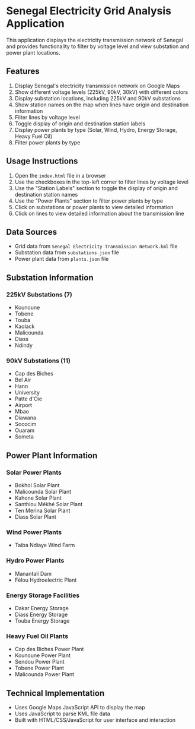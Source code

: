 # Senegal Electricity Grid Analysis Application

This application displays the electricity transmission network of Senegal and provides functionality to filter by voltage level and view substation and power plant locations.

## Features

1. Display Senegal's electricity transmission network on Google Maps
2. Show different voltage levels (225kV, 90kV, 30kV) with different colors
3. Display substation locations, including 225kV and 90kV substations
4. Show station names on the map when lines have origin and destination information
5. Filter lines by voltage level
6. Toggle display of origin and destination station labels
7. Display power plants by type (Solar, Wind, Hydro, Energy Storage, Heavy Fuel Oil)
8. Filter power plants by type

## Usage Instructions

1. Open the `index.html` file in a browser
2. Use the checkboxes in the top-left corner to filter lines by voltage level
3. Use the "Station Labels" section to toggle the display of origin and destination station names
4. Use the "Power Plants" section to filter power plants by type
5. Click on substations or power plants to view detailed information
6. Click on lines to view detailed information about the transmission line

## Data Sources

- Grid data from `Senegal Electricity Transmission Network.kml` file
- Substation data from `substations.json` file
- Power plant data from `plants.json` file

## Substation Information

### 225kV Substations (7)
- Kounoune
- Tobene
- Touba
- Kaolack
- Malicounda
- Diass
- Ndindy

### 90kV Substations (11)
- Cap des Biches
- Bel Air
- Hann
- University
- Patte d'Oie
- Airport
- Mbao
- Diawana
- Sococim
- Ouaram
- Someta

## Power Plant Information

### Solar Power Plants
- Bokhol Solar Plant
- Malicounda Solar Plant
- Kahone Solar Plant
- Santhiou Mékhé Solar Plant
- Ten Merina Solar Plant
- Diass Solar Plant

### Wind Power Plants
- Taiba Ndiaye Wind Farm

### Hydro Power Plants
- Manantali Dam
- Félou Hydroelectric Plant

### Energy Storage Facilities
- Dakar Energy Storage
- Diass Energy Storage
- Touba Energy Storage

### Heavy Fuel Oil Plants
- Cap des Biches Power Plant
- Kounoune Power Plant
- Sendou Power Plant
- Tobene Power Plant
- Malicounda Power Plant

## Technical Implementation

- Uses Google Maps JavaScript API to display the map
- Uses JavaScript to parse KML file data
- Built with HTML/CSS/JavaScript for user interface and interaction 